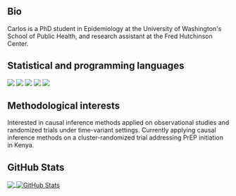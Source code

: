 <!-- This README.md is mainly based on README from @MarinHeinz (https://github.com/MartinHeinz/MartinHeinz) -->
  
  
## Bio
  
  Carlos is a PhD student in Epidemiology at the University of Washington's School of Public Health, and research assistant at the Fred Hutchinson Center. 

## Statistical and programming languages

![](https://img.shields.io/badge/Stata-Statistics-informational?style=flat&logoColor=white&color=red)
![](https://img.shields.io/badge/code-Programming-informational?style=flat&logo=RStudio&logoColor=white&color=informational)
![](https://img.shields.io/badge/Git-Tools-informational?style=flat&logo=git&logoColor=white&color=38BA8D)
![](https://img.shields.io/badge/GitHub-Tools-informational?style=flat&logo=github&logoColor=white&color=38BA8D)
![](https://img.shields.io/badge/LaTeX-Tools-informational?style=flat&logo=LaTeX&logoColor=white&color=38BA8D)

## Methodological interests

Interested in causal inference methods applied on observational studies and randomized trials under time-variant settings. Currently applying causal inference methods on a cluster-randomized trial addressing PrEP initiation in Kenya.


## GitHub Stats

<a href="https://github.com/culquichicon/culquichicon">
  <img align="center" src="https://github-readme-stats.vercel.app/api/top-langs/?username=culquichicon&title_color=ffffff&text_color=c9cacc&icon_color=2bbc8a&bg_color=1d1f21&langs_count=3" />
</a>



<a href="https://github.com/culquichicon/culquichicon">
  <img align="center" src="https://github-readme-stats.vercel.app/api?username=culquichicon&show_icons=true&line_height=27&count_private=true&title_color=ffffff&text_color=c9cacc&icon_color=2bbc8a&bg_color=1d1f21" alt="GitHub Stats" />
</a>

<!-- links to social media icons -->

<!-- icons with padding -->

[1.1]: http://i.imgur.com/tXSoThF.png (twitter icon with padding)
[2.1]: http://i.imgur.com/0o48UoR.png (github icon with padding)

<!-- icons without padding -->

[1.2]: http://i.imgur.com/wWzX9uB.png (twitter icon without padding)
[2.2]: http://i.imgur.com/9I6NRUm.png (github icon without padding)
[3.2]: https://raw.githubusercontent.com/MartinHeinz/MartinHeinz/master/linkedin-3-16.png (LinkedIn icon without padding)


<!-- links to your social media accounts -->

[1]: https://twitter.com/psotob91
[2]: https://github.com/psotob91
[3]: https://pe.linkedin.com/in/psotobecerra


<!-- Resources -->
<!-- Icons: https://simpleicons.org/ -->
<!-- GitHub Stats: https://github.com/anuraghazra/github-readme-stats -->
<!-- Emojis: https://emojipedia.org/emoji/ -->
<!-- HTML Emojis: https://www.fileformat.info/index.htm -->
<!-- Shields: https://shields.io/ -->
<!-- Awesome GitHub Profile README: https://github.com/abhisheknaiidu/awesome-github-profile-readme -->
